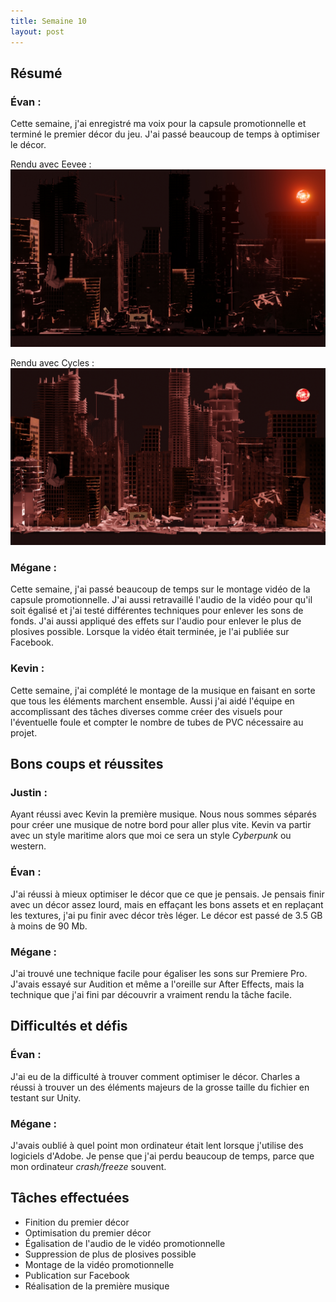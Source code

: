 ```yaml
---
title: Semaine 10
layout: post
---
```


## Résumé

### Évan :

Cette semaine, j'ai enregistré ma voix pour la capsule promotionnelle et terminé le premier décor du jeu. J'ai passé beaucoup de temps à optimiser le décor.

Rendu avec Eevee :
![Rendu avec Eevee](../medias/rendu_final.jpg)

Rendu avec Cycles :
![Rendu avec Cycles](../medias/rendu_final_cycle.jpg)

### Mégane :

Cette semaine, j'ai passé beaucoup de temps sur le montage vidéo de la capsule promotionnelle. J'ai aussi retravaillé l'audio de la vidéo pour qu'il soit égalisé et j'ai testé différentes techniques pour enlever les sons de fonds. J'ai aussi appliqué des effets sur l'audio pour enlever le plus de plosives possible. Lorsque la vidéo était terminée, je l'ai publiée sur Facebook.

### Kevin :

Cette semaine, j'ai complété le montage de la musique en faisant en sorte que tous les éléments marchent ensemble. Aussi j'ai aidé l'équipe en accomplissant des tâches diverses comme créer des visuels pour l'éventuelle foule et compter le nombre de tubes de PVC nécessaire au projet.

## Bons coups et réussites

### Justin :

Ayant réussi avec Kevin la première musique. Nous nous sommes séparés pour créer une musique de notre bord pour aller plus vite. Kevin va partir avec un style maritime alors que moi ce sera un style _Cyberpunk_ ou western.

### Évan :

J'ai réussi à mieux optimiser le décor que ce que je pensais. Je pensais finir avec un décor assez lourd, mais en effaçant les bons assets et en replaçant les textures, j'ai pu finir avec décor très léger. Le décor est passé de 3.5 GB à moins de 90 Mb.

### Mégane :

J'ai trouvé une technique facile pour égaliser les sons sur Premiere Pro. J'avais essayé sur Audition et même a l'oreille sur After Effects, mais la technique que j'ai fini par découvrir a vraiment rendu la tâche facile.

## Difficultés et défis

### Évan :

J'ai eu de la difficulté à trouver comment optimiser le décor. Charles a réussi à trouver un des éléments majeurs de la grosse taille du fichier en testant sur Unity.

### Mégane :

J'avais oublié à quel point mon ordinateur était lent lorsque j'utilise des logiciels d'Adobe. Je pense que j'ai perdu beaucoup de temps, parce que mon ordinateur _crash/freeze_ souvent.

## Tâches effectuées

- Finition du premier décor
- Optimisation du premier décor
- Égalisation de l'audio de le vidéo promotionnelle
- Suppression de plus de plosives possible
- Montage de la vidéo promotionnelle
- Publication sur Facebook
- Réalisation de la première musique
